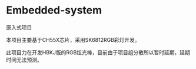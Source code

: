 # Embedded-system
嵌入式项目

本项目主要基于CH55X芯片，采用SK6812RGB彩灯开发。

此项目力在开发HBKJ版的RGB炫光棒，目前由于项目组分散所以暂时延期，延期时间无法预测。
